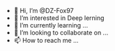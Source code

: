 - 👋 Hi, I’m @DZ-Fox97
- 👀 I’m interested in Deep lerning
- 🌱 I’m currently learning ...
- 💞️ I’m looking to collaborate on ...
- 📫 How to reach me ...

<!---
DZ-Fox97/DZ-Fox97 is a ✨ special ✨ repository because its `README.md` (this file) appears on your GitHub profile.
You can click the Preview link to take a look at your changes.
--->
